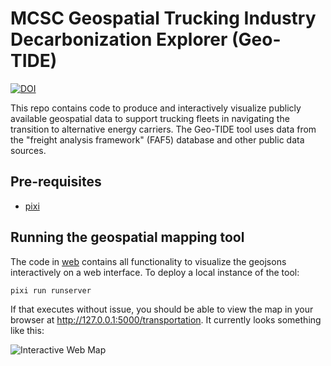 # MCSC Geospatial Trucking Industry Decarbonization Explorer (Geo-TIDE)

[![DOI](https://zenodo.org/badge/DOI/10.5281/zenodo.14804046.svg)](https://doi.org/10.5281/zenodo.14804046)

This repo contains code to produce and interactively visualize publicly available geospatial data to support trucking fleets in navigating the transition to alternative energy carriers. The Geo-TIDE tool uses data from the "freight analysis framework" (FAF5) database and other public data sources.

## Pre-requisites
* [pixi](https://pixi.sh/latest/)

## Running the geospatial mapping tool

The code in [web](./web) contains all functionality to visualize the geojsons interactively on a web interface. To deploy a local instance of the tool:

```bash 
pixi run runserver
```

If that executes without issue, you should be able to view the map in your browser at http://127.0.0.1:5000/transportation. It currently looks something like this:

![Interactive Web Map](./images/web_map.png)


